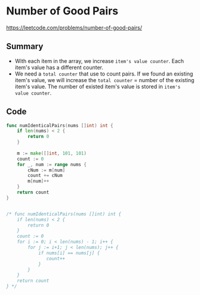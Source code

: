 # Number of Good Pairs

https://leetcode.com/problems/number-of-good-pairs/

## Summary

 - With each item in the array, we increase `item's value counter`. Each item's value has a different counter.
 - We need a `total counter` that use to count pairs.
 If we found an existing item's value, we will increase the `total counter` = number of the existing item's value. The number of existed item's value is stored in `item's value counter`.

## Code

```go
func numIdenticalPairs(nums []int) int {
    if len(nums) < 2 {
        return 0
    }
    
    m := make([]int, 101, 101)
    count := 0
    for _, num := range nums {
        cNum := m[num]
        count += cNum
        m[num]++
    }
    return count
}


/* func numIdenticalPairs(nums []int) int {
    if len(nums) < 2 {
        return 0
    }
    count := 0
    for i := 0; i < len(nums) - 1; i++ {
        for j := i+1; j < len(nums); j++ {
            if nums[i] == nums[j] {
               count++ 
            }
        }
    }
    return count
} */
```
